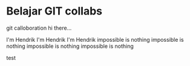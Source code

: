 # Belajar GIT collabs

git calloboration
hi there...


I'm Hendrik
I'm Hendrik
I'm Hendrik
impossible is nothing
impossible is nothing
impossible is nothing
impossible is nothing

test


